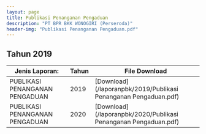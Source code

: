 ```yaml
---
layout: page
title: Publikasi Penanganan Pengaduan
description: "PT BPR BKK WONOGIRI (Perseroda)"
header-img: "Publikasi Penanganan Pengaduan.pdf"
---
```

## Tahun 2019

| Jenis Laporan:                            | Tahun             | File Download |
------------------------------------------- | ----------------- | ------------- |
PUBLIKASI PENANGANAN PENGADUAN      		| 2019  			| [Download](/laporanpbk/2019/Publikasi Penanganan Pengaduan.pdf)
PUBLIKASI PENANGANAN PENGADUAN      		| 2020  			| [Download](/laporanpbk/2020/Publikasi Penanganan Pengaduan.pdf)
 